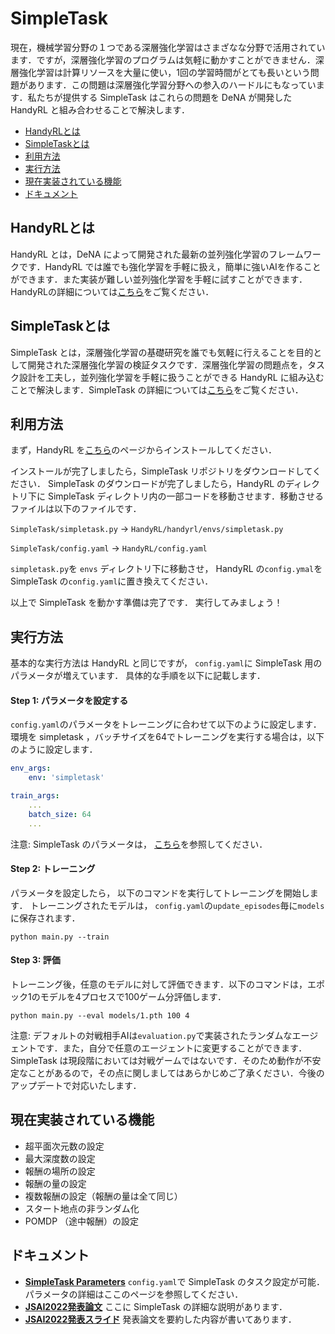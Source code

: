 # SimpleTask
現在，機械学習分野の１つである深層強化学習はさまざなな分野で活用されています．ですが，深層強化学習のプログラムは気軽に動かすことができません．深層強化学習は計算リソースを大量に使い，1回の学習時間がとても長いという問題があります．この問題は深層強化学習分野への参入のハードルにもなっています．私たちが提供する SimpleTask はこれらの問題を DeNA が開発した HandyRL と組み合わせることで解決します．

* [HandyRLとは](#HandyRLとは)
* [SimpleTaskとは](#SimpleTaskとは)
* [利用方法](#利用方法)
* [実行方法](#実行方法)
* [現在実装されている機能](#現在実装されている機能)
* [ドキュメント](#ドキュメント)

## HandyRLとは
HandyRL とは，DeNA によって開発された最新の並列強化学習のフレームワークです．HandyRL では誰でも強化学習を手軽に扱え，簡単に強いAIを作ることができます．また実装が難しい並列強化学習を手軽に試すことができます．HandyRLの詳細については[こちら](https://github.com/DeNA/HandyRL)をご覧ください．

## SimpleTaskとは
SimpleTask とは，深層強化学習の基礎研究を誰でも気軽に行えることを目的として開発された深層強化学習の検証タスクです．深層強化学習の問題点を，タスク設計を工夫し，並列強化学習を手軽に扱うことができる HandyRL に組み込むことで解決します．SimpleTask の詳細については[こちら](https://drive.google.com/file/d/1cL8N-yL3mHcks0rxp2Qp1s7pynn7J6vp/view?usp=sharing)をご覧ください．

## 利用方法
まず，HandyRL を[こちら](https://github.com/DeNA/HandyRL)のページからインストールしてください．

インストールが完了しましたら，SimpleTask リポジトリをダウンロードしてください．
SimpleTask のダウンロードが完了しましたら，HandyRL のディレクトリ下に SimpleTask ディレクトリ内の一部コードを移動させます．移動させるファイルは以下のファイルです．

`SimpleTask/simpletask.py` → `HandyRL/handyrl/envs/simpletask.py`

`SimpleTask/config.yaml` → `HandyRL/config.yaml`

`simpletask.py`を `envs` ディレクトリ下に移動させ， HandyRL の`config.ymal`を SimpleTask の`config.yaml`に置き換えてください．

以上で SimpleTask を動かす準備は完了です． 実行してみましょう！

## 実行方法
基本的な実行方法は HandyRL と同じですが， `config.yaml`に SimpleTask 用のパラメータが増えています． 具体的な手順を以下に記載します．

#### Step 1: パラメータを設定する
`config.yaml`のパラメータをトレーニングに合わせて以下のように設定します．環境を simpletask ，バッチサイズを64でトレーニングを実行する場合は，以下のように設定します．

```yaml
env_args:
    env: 'simpletask'

train_args:
    ...
    batch_size: 64
    ...
```

注意: SimpleTask のパラメータは， [こちら](docs/parameters.md)を参照してください．


#### Step 2: トレーニング
パラメータを設定したら， 以下のコマンドを実行してトレーニングを開始します． トレーニングされたモデルは， `config.yaml`の`update_episodes`毎に`models`に保存されます．
```
python main.py --train
```


#### Step 3: 評価
トレーニング後，任意のモデルに対して評価できます．以下のコマンドは，エポック1のモデルを4プロセスで100ゲーム分評価します．
```
python main.py --eval models/1.pth 100 4
```
注意: デフォルトの対戦相手AIは`evaluation.py`で実装されたランダムなエージェントです．また，自分で任意のエージェントに変更することができます．SimpleTask は現段階においては対戦ゲームではないです．そのため動作が不安定なことがあるので，その点に関しましてはあらかじめご了承ください．今後のアップデートで対応いたします．

## 現在実装されている機能
* 超平面次元数の設定
* 最大深度数の設定
* 報酬の場所の設定
* 報酬の量の設定
* 複数報酬の設定（報酬の量は全て同じ）
* スタート地点の非ランダム化
* POMDP （途中報酬）の設定

## ドキュメント

* [**SimpleTask Parameters**](docs/parameters.md) `config.yaml`で SimpleTask のタスク設定が可能．パラメータの詳細はここのページを参照してください．
* [**JSAI2022発表論文**](https://drive.google.com/file/d/1cL8N-yL3mHcks0rxp2Qp1s7pynn7J6vp/view?usp=sharing) ここに SimpleTask の詳細な説明があります．
* [**JSAI2022発表スライド**](https://docs.google.com/presentation/d/19ZVz0u7HMlmrcXrbripUFiIgjLlLBqmba2TWHw1-hfg/edit?usp=sharing) 発表論文を要約した内容が書いてあります．
